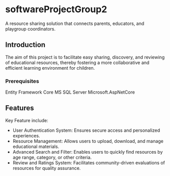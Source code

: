 # softwareProjectGroup2

A resource sharing solution that connects parents, educators, and playgroup coordinators. 

## Introduction

The aim of this project is to facilitate easy sharing, discovery, and reviewing of educational resources, thereby fostering a more collaborative 
and efficient learning environment for children.

### Prerequisites

Entity Framework Core
MS SQL Server
Microsoft.AspNetCore

## Features

Key Feature include:
* User Authentication System: Ensures secure access and personalized experiences.
* Resource Management: Allows users to upload, download, and manage educational materials.
* Advanced Search and Filter: Enables users to quickly find resources by age range, category, or other criteria.
* Review and Ratings System: Facilitates community-driven evaluations of resources for quality assurance.

